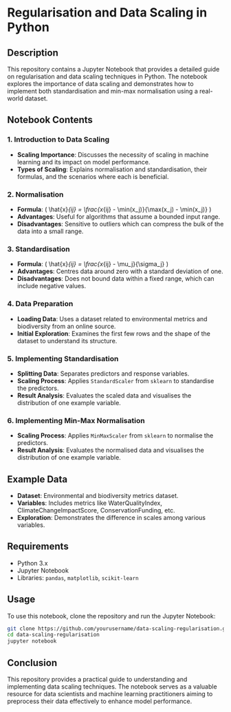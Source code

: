 # Regularisation and Data Scaling in Python

## Description

This repository contains a Jupyter Notebook that provides a detailed guide on regularisation and data scaling techniques in Python. The notebook explores the importance of data scaling and demonstrates how to implement both standardisation and min-max normalisation using a real-world dataset.

## Notebook Contents

### 1. Introduction to Data Scaling
- **Scaling Importance**: Discusses the necessity of scaling in machine learning and its impact on model performance.
- **Types of Scaling**: Explains normalisation and standardisation, their formulas, and the scenarios where each is beneficial.

### 2. Normalisation
- **Formula**: \( \hat{x}_{ij} = \frac{x_{ij} - \min(x_j)}{\max(x_j) - \min(x_j)} \)
- **Advantages**: Useful for algorithms that assume a bounded input range.
- **Disadvantages**: Sensitive to outliers which can compress the bulk of the data into a small range.

### 3. Standardisation
- **Formula**: \( \hat{x}_{ij} = \frac{x_{ij} - \mu_j}{\sigma_j} \)
- **Advantages**: Centres data around zero with a standard deviation of one.
- **Disadvantages**: Does not bound data within a fixed range, which can include negative values.

### 4. Data Preparation
- **Loading Data**: Uses a dataset related to environmental metrics and biodiversity from an online source.
- **Initial Exploration**: Examines the first few rows and the shape of the dataset to understand its structure.

### 5. Implementing Standardisation
- **Splitting Data**: Separates predictors and response variables.
- **Scaling Process**: Applies `StandardScaler` from `sklearn` to standardise the predictors.
- **Result Analysis**: Evaluates the scaled data and visualises the distribution of one example variable.

### 6. Implementing Min-Max Normalisation
- **Scaling Process**: Applies `MinMaxScaler` from `sklearn` to normalise the predictors.
- **Result Analysis**: Evaluates the normalised data and visualises the distribution of one example variable.

## Example Data
- **Dataset**: Environmental and biodiversity metrics dataset.
- **Variables**: Includes metrics like WaterQualityIndex, ClimateChangeImpactScore, ConservationFunding, etc.
- **Exploration**: Demonstrates the difference in scales among various variables.

## Requirements
- Python 3.x
- Jupyter Notebook
- Libraries: `pandas`, `matplotlib`, `scikit-learn`

## Usage
To use this notebook, clone the repository and run the Jupyter Notebook:

```sh
git clone https://github.com/yourusername/data-scaling-regularisation.git
cd data-scaling-regularisation
jupyter notebook
```

## Conclusion
This repository provides a practical guide to understanding and implementing data scaling techniques. The notebook serves as a valuable resource for data scientists and machine learning practitioners aiming to preprocess their data effectively to enhance model performance.
